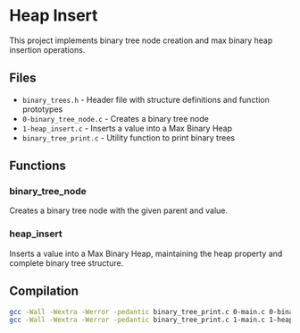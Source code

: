# Heap Insert

This project implements binary tree node creation and max binary heap insertion operations.

## Files

- `binary_trees.h` - Header file with structure definitions and function prototypes
- `0-binary_tree_node.c` - Creates a binary tree node
- `1-heap_insert.c` - Inserts a value into a Max Binary Heap
- `binary_tree_print.c` - Utility function to print binary trees

## Functions

### binary_tree_node
Creates a binary tree node with the given parent and value.

### heap_insert
Inserts a value into a Max Binary Heap, maintaining the heap property and complete binary tree structure.

## Compilation

```bash
gcc -Wall -Wextra -Werror -pedantic binary_tree_print.c 0-main.c 0-binary_tree_node.c -o 0-node
gcc -Wall -Wextra -Werror -pedantic binary_tree_print.c 1-main.c 1-heap_insert.c 0-binary_tree_node.c -o 1-heap_insert
```